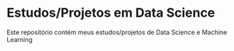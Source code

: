 # Estudos/Projetos em Data Science

Este repositório contém meus estudos/projetos de Data Science e Machine Learning
